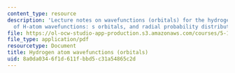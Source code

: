 ```yaml
---
content_type: resource
description: 'Lecture notes on wavefunctions (orbitals) for the hydrogen atom, shapes
  of H-atom wavefunctions: s orbitals, and radial probability distributions.'
file: https://ol-ocw-studio-app-production.s3.amazonaws.com/courses/5-111-principles-of-chemical-science-fall-2008/8a0da0346f1d611fbbd5c31a54865c2d_lecnotes06.pdf
file_type: application/pdf
resourcetype: Document
title: Hydrogen atom wavefunctions (orbitals)
uid: 8a0da034-6f1d-611f-bbd5-c31a54865c2d
---
```

